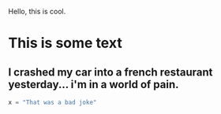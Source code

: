 Hello, this is cool.

# This is some text

## I crashed my car into a french restaurant yesterday... i'm in a world of pain. ##

```python
x = "That was a bad joke"
```
